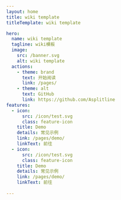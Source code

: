 ```yaml
---
layout: home
title: wiki template
titleTemplate: wiki template

hero:
  name: wiki template
  tagline: wiki模板
  image:
    src: /banner.svg
    alt: wiki template
  actions:
    - theme: brand
      text: 开始阅读
      link: /pages/
    - theme: alt
      text: GitHub
      link: https://github.com/Asplitline
features:
  - icon:
      src: /icon/test.svg
      class: feature-icon
    title: Demo
    details: 常见示例
    link: /pages/demo/
    linkText: 前往
  - icon:
      src: /icon/test.svg
      class: feature-icon
    title: Demo
    details: 常见示例
    link: /pages/demo/
    linkText: 前往
  
---
```

